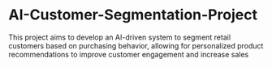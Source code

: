 # AI-Customer-Segmentation-Project
This project aims to develop an AI-driven system to segment retail customers based on purchasing behavior, allowing for personalized product recommendations to improve customer engagement and increase sales
